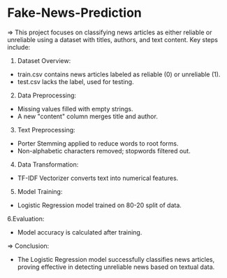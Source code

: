 # Fake-News-Prediction

=> This project focuses on classifying news articles as either reliable or unreliable using a dataset with titles, authors, and text content. Key steps include:

1. Dataset Overview:
- train.csv contains news articles labeled as reliable (0) or unreliable (1).
- test.csv lacks the label, used for testing.

2. Data Preprocessing:
- Missing values filled with empty strings.
- A new "content" column merges title and author.

3. Text Preprocessing:
- Porter Stemming applied to reduce words to root forms.
- Non-alphabetic characters removed; stopwords filtered out.

4. Data Transformation:
- TF-IDF Vectorizer converts text into numerical features.

5. Model Training:
- Logistic Regression model trained on 80-20 split of data.

6.Evaluation:
- Model accuracy is calculated after training.

=> Conclusion:
- The Logistic Regression model successfully classifies news articles, proving effective in detecting unreliable news based on textual data.
